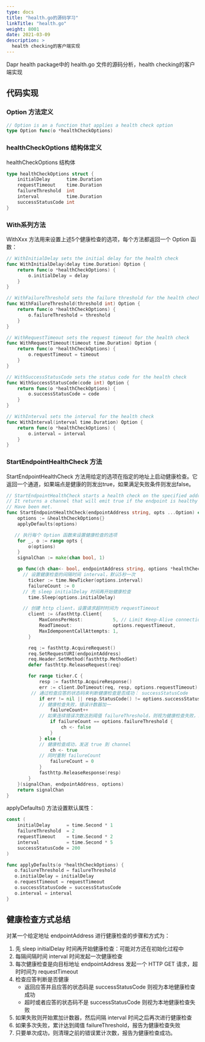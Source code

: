 ```yaml
---
type: docs
title: "health.go的源码学习"
linkTitle: "health.go"
weight: 8001
date: 2021-03-09
description: >
  health checking的客户端实现
---
```


Dapr health package中的 health.go 文件的源码分析，health checking的客户端实现

## 代码实现

### Option 方法定义

```go
// Option is an a function that applies a health check option
type Option func(o *healthCheckOptions)
```

### healthCheckOptions 结构体定义

healthCheckOptions 结构体

```go
type healthCheckOptions struct {
	initialDelay      time.Duration
	requestTimeout    time.Duration
	failureThreshold  int
	interval          time.Duration
	successStatusCode int
}
```

### With系列方法

WithXxx 方法用来设置上述5个健康检查的选项，每个方法都返回一个 Option 函数：

```go
// WithInitialDelay sets the initial delay for the health check
func WithInitialDelay(delay time.Duration) Option {
	return func(o *healthCheckOptions) {
		o.initialDelay = delay
	}
}

// WithFailureThreshold sets the failure threshold for the health check
func WithFailureThreshold(threshold int) Option {
	return func(o *healthCheckOptions) {
		o.failureThreshold = threshold
	}
}

// WithRequestTimeout sets the request timeout for the health check
func WithRequestTimeout(timeout time.Duration) Option {
	return func(o *healthCheckOptions) {
		o.requestTimeout = timeout
	}
}

// WithSuccessStatusCode sets the status code for the health check
func WithSuccessStatusCode(code int) Option {
	return func(o *healthCheckOptions) {
		o.successStatusCode = code
	}
}

// WithInterval sets the interval for the health check
func WithInterval(interval time.Duration) Option {
	return func(o *healthCheckOptions) {
		o.interval = interval
	}
}
```

### StartEndpointHealthCheck 方法

StartEndpointHealthCheck 方法用给定的选项在指定的地址上启动健康检查。它返回一个通道，如果端点是健康的则发出true，如果满足失败条件则发出false。

```go
// StartEndpointHealthCheck starts a health check on the specified address with the given options.
// It returns a channel that will emit true if the endpoint is healthy and false if the failure conditions
// Have been met.
func StartEndpointHealthCheck(endpointAddress string, opts ...Option) chan bool {
	options := &healthCheckOptions{}
	applyDefaults(options)

   // 执行每个 Option 函数来设置健康检查的选项
	for _, o := range opts {
		o(options)
	}
	signalChan := make(chan bool, 1)

	go func(ch chan<- bool, endpointAddress string, options *healthCheckOptions) {
      // 设置健康检查的间隔时间 interval，默认5秒一次
		ticker := time.NewTicker(options.interval)
		failureCount := 0
      // 先 sleep initialDelay 时间再开始健康检查
		time.Sleep(options.initialDelay)

      // 创建 http client，设置请求超时时间为 requestTimeout
		client := &fasthttp.Client{
			MaxConnsPerHost:           5, // Limit Keep-Alive connections
			ReadTimeout:               options.requestTimeout,
			MaxIdemponentCallAttempts: 1,
		}

		req := fasthttp.AcquireRequest()
		req.SetRequestURI(endpointAddress)
		req.Header.SetMethod(fasthttp.MethodGet)
		defer fasthttp.ReleaseRequest(req)

		for range ticker.C {
			resp := fasthttp.AcquireResponse()
			err := client.DoTimeout(req, resp, options.requestTimeout)
         // 通过检查应答的状态码来判断健康检查是否成功： successStatusCode
			if err != nil || resp.StatusCode() != options.successStatusCode {
            // 健康检查失败，错误计数器加一
				failureCount++
            // 如果连续错误次数达到阈值 failureThreshold，则视为健康检查失败，发送false到channel
				if failureCount == options.failureThreshold {
					ch <- false
				}
			} else {
            // 健康检查成功，发送 true 到 channel
				ch <- true
            // 同时重制 failureCount
				failureCount = 0
			}
			fasthttp.ReleaseResponse(resp)
		}
	}(signalChan, endpointAddress, options)
	return signalChan
}
```

applyDefaults() 方法设置默认属性：

```go
const (
	initialDelay      = time.Second * 1
	failureThreshold  = 2
	requestTimeout    = time.Second * 2
	interval          = time.Second * 5
	successStatusCode = 200
)

func applyDefaults(o *healthCheckOptions) {
   o.failureThreshold = failureThreshold
   o.initialDelay = initialDelay
   o.requestTimeout = requestTimeout
   o.successStatusCode = successStatusCode
   o.interval = interval
}
```

## 健康检查方式总结

对某一个给定地址 endpointAddress 进行健康检查的步骤和方式为：

1. 先 sleep initialDelay 时间再开始健康检查：可能对方还在初始化过程中
2. 每隔间隔时间 interval 时间发起一次健康检查
3. 每次健康检查是向目标地址 endpointAddress 发起一个 HTTP GET 请求，超时时间为 requestTimeout
4. 检查应答判断是否健康
   - 返回应答并且应答的状态码是 successStatusCode 则视为本地健康检查成功
   - 超时或者应答的状态码不是 successStatusCode 则视为本地健康检查失败
5. 如果失败则开始累加计数器，然后间隔 interval 时间之后再次进行健康检查
6. 如果多次失败，累计达到阈值 failureThreshold，报告为健康检查失败
7. 只要单次成功，则清理之前的错误累计次数，报告为健康检查成功。